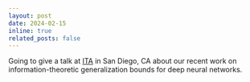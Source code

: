 ```yaml
---
layout: post
date: 2024-02-15 
inline: true
related_posts: false
---
```


Going to give a talk at [ITA](https://ita.ucsd.edu) in San Diego, CA about our recent work on information-theoretic generalization bounds for deep neural networks.

